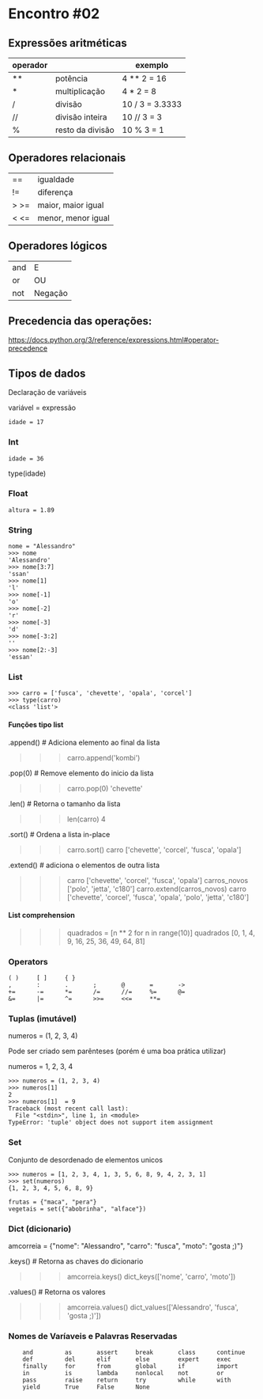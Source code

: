 # Encontro #02


## Expressões aritméticas


| operador  |   | exemplo |
|---|---|----|
| **  |  potência | 4 ** 2 = 16 |
| *  | multiplicação  |  4 * 2 = 8 | 
| /  |  divisão | 10 / 3 = 3.3333 |
| // | divisão inteira | 10 // 3 = 3 |
| %  | resto da divisão | 10 % 3 = 1 |


## Operadores relacionais

|||
|--|--|
| == | igualdade |
| != | diferença |
| > >= | maior, maior igual|
| < <= | menor, menor igual |

## Operadores lógicos

|||
|--|--|
|and | E  |
|or| OU  |
|not| Negação |

## Precedencia das operações:
https://docs.python.org/3/reference/expressions.html#operator-precedence

## Tipos de dados

Declaração de variáveis

variável = expressão
        
    idade = 17


### Int

    idade = 36
type(idade)

### Float
    altura = 1.89

### String
    nome = "Alessandro"
    >>> nome
    'Alessandro'
    >>> nome[3:7]
    'ssan'
    >>> nome[1]
    'l'
    >>> nome[-1]
    'o'
    >>> nome[-2]
    'r'
    >>> nome[-3]
    'd'
    >>> nome[-3:2]
    ''
    >>> nome[2:-3]
    'essan'
    
    
### List

    >>> carro = ['fusca', 'chevette', 'opala', 'corcel']
    >>> type(carro)
    <class 'list'>
    
#### Funções tipo list
.append() # Adiciona elemento ao final da lista
>>> carro.append('kombi')

.pop(0) # Remove elemento do inicio da lista
>>> carro.pop(0)
'chevette'

.len() # Retorna o tamanho da lista
>>> len(carro)
4

.sort() # Ordena a lista in-place
>>> carro.sort()
>>> carro
['chevette', 'corcel', 'fusca', 'opala']

.extend() # adiciona o elementos de outra lista
>>> carro
['chevette', 'corcel', 'fusca', 'opala']
>>> carros_novos
['polo', 'jetta', 'c180']
>>> carro.extend(carros_novos)
>>> carro
['chevette', 'corcel', 'fusca', 'opala', 'polo', 'jetta', 'c180']


#### List comprehension
>>> quadrados = [n ** 2 for n in range(10)]
>>> quadrados
[0, 1, 4, 9, 16, 25, 36, 49, 64, 81]


### Operators
	( )     [ ]     { }
	,       :       .       ;       @       =       ->
	+=      -=      *=      /=      //=     %=      @=
	&=      |=      ^=      >>=     <<=     **=



### Tuplas (imutável)

numeros = (1, 2, 3, 4)

Pode ser criado sem parênteses (porém é uma boa prática utilizar)

numeros = 1, 2, 3, 4

	>>> numeros = (1, 2, 3, 4)
	>>> numeros[1]
	2
	>>> numeros[1]  = 9
	Traceback (most recent call last):
	  File "<stdin>", line 1, in <module>
	TypeError: 'tuple' object does not support item assignment

### Set

Conjunto de desordenado de elementos unicos

	>>> numeros = [1, 2, 3, 4, 1, 3, 5, 6, 8, 9, 4, 2, 3, 1]
	>>> set(numeros)
	{1, 2, 3, 4, 5, 6, 8, 9}

	frutas = {"maca", "pera"}
	vegetais = set({"abobrinha", "alface"})

### Dict (dicionario)

amcorreia = {"nome": "Alessandro", "carro": "fusca", "moto": "gosta ;)"}

.keys() # Retorna as chaves do dicionario
>>> amcorreia.keys()
dict_keys(['nome', 'carro', 'moto'])

.values() # Retorna os valores
>>> amcorreia.values()
dict_values(['Alessandro', 'fusca', 'gosta ;)'])

### Nomes de Varíaveis e Palavras Reservadas

		and         as       assert     break       class      continue
		def         del      elif       else        expert     exec
		finally     for      from       global      if         import
		in          is       lambda     nonlocal    not        or
		pass        raise    return     try         while      with
		yield       True     False      None   